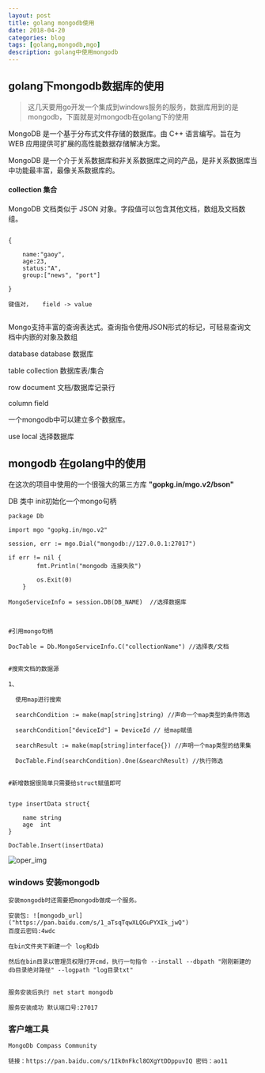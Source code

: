 ```yaml
---
layout: post
title: golang mongodb使用
date: 2018-04-20
categories: blog
tags: [golang,mongodb,mgo]
description: golang中使用mongodb
---
```


## golang下mongodb数据库的使用


> 这几天要用go开发一个集成到windows服务的服务，数据库用到的是mongodb，下面就是对mongodb在golang下的使用

MongoDB 是一个基于分布式文件存储的数据库。由 C++ 语言编写。旨在为 WEB 应用提供可扩展的高性能数据存储解决方案。

MongoDB 是一个介于关系数据库和非关系数据库之间的产品，是非关系数据库当中功能最丰富，最像关系数据库的。



#### collection 集合

MongoDB 文档类似于 JSON 对象。字段值可以包含其他文档，数组及文档数组。

```

{

	name:"gaoy",
	age:23,
	status:"A",
	group:["news", "port"]

}

键值对，   field -> value


```
Mongo支持丰富的查询表达式。查询指令使用JSON形式的标记，可轻易查询文档中内嵌的对象及数组


database  database  数据库

table    collection 数据库表/集合

row       document 文档/数据库记录行

column		field


一个mongodb中可以建立多个数据库。


use local  选择数据库


## mongodb 在golang中的使用

在这次的项目中使用的一个很强大的第三方库 **"gopkg.in/mgo.v2/bson"**

DB 类中 init初始化一个mongo句柄

```
package Db

import mgo "gopkg.in/mgo.v2"

session, err := mgo.Dial("mongodb://127.0.0.1:27017")

if err != nil {
		fmt.Println("mongodb 连接失败")

		os.Exit(0)
	}

MongoServiceInfo = session.DB(DB_NAME)  //选择数据库



#引用mongo句柄

DocTable = Db.MongoServiceInfo.C("collectionName") //选择表/文档


#搜索文档的数据源

1、

  使用map进行搜索

  searchCondition := make(map[string]string) //声命一个map类型的条件筛选

  searchCondition["deviceId"] = DeviceId // 给map赋值

  searchResult := make(map[string]interface{}) //声明一个map类型的结果集

  DocTable.Find(searchCondition).One(&searchResult) //执行筛选


#新增数据很简单只需要给struct赋值即可


type insertData struct{
	
	name string 
	age  int
}

DocTable.Insert(insertData)

```

![oper_img](https://raw.githubusercontent.com/gaoy13800/gaoy13800.GitHub.io/master/_mdimg/0420_golang_mongo.png)


### windows 安装mongodb

	安装mongodb时还需要把mongodb做成一个服务。

	安装包: ![mongodb_url]("https://pan.baidu.com/s/1_aTsqTqwXLQGuPYXIk_jwQ") 
	百度云密码:4wdc

	在bin文件夹下新建一个 log和db
	
	然后在bin目录以管理员权限打开cmd，执行一句指令 --install --dbpath "刚刚新建的db目录绝对路径" --logpath "log目录txt" 
	

	服务安装后执行 net start mongodb

	服务安装成功 默认端口号:27017

### 客户端工具

	MongoDb Compass Community 

	链接：https://pan.baidu.com/s/1Ik0nFkcl8OXgYtDDppuvIQ 密码：ao11